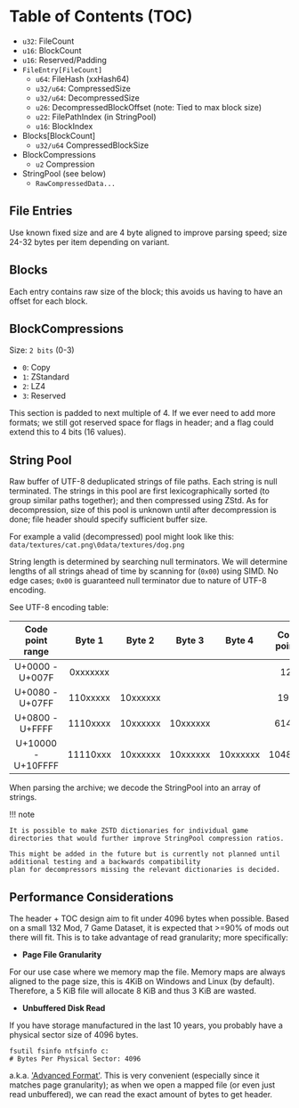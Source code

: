 ﻿# Table of Contents (TOC)

- `u32`: FileCount
- `u16`: BlockCount
- `u16`: Reserved/Padding
- `FileEntry[FileCount]`
    - `u64`: FileHash (xxHash64)
    - `u32/u64`: CompressedSize
    - `u32/u64`: DecompressedSize
    - `u26`: DecompressedBlockOffset (note: Tied to max block size)
    - `u22`: FilePathIndex (in StringPool)
    - `u16`: BlockIndex
- Blocks[BlockCount]
    - `u32/u64` CompressedBlockSize
- BlockCompressions
    - `u2` Compression
- StringPool (see below)
    - `RawCompressedData...`

## File Entries

Use known fixed size and are 4 byte aligned to improve parsing speed; size 24-32 bytes per item depending on variant.

## Blocks

Each entry contains raw size of the block; this avoids us having to have an offset for each block.

## BlockCompressions

Size: `2 bits` (0-3)

- `0`: Copy
- `1`: ZStandard
- `2`: LZ4
- `3`: Reserved

This section is padded to next multiple of 4.
If we ever need to add more formats; we still got reserved space for flags in header; and a flag could extend this to 4 bits (16 values).

## String Pool

Raw buffer of UTF-8 deduplicated strings of file paths. Each string is null terminated.
The strings in this pool are first lexicographically sorted (to group similar paths together); and then compressed using ZStd.
As for decompression, size of this pool is unknown until after decompression is done; file header should specify sufficient buffer size.

For example a valid (decompressed) pool might look like this:  
`data/textures/cat.png\0data/textures/dog.png`

String length is determined by searching null terminators. We will determine lengths of all strings ahead of time by scanning
for (`0x00`) using SIMD. No edge cases; `0x00` is guaranteed null terminator due to nature of UTF-8 encoding.

See UTF-8 encoding table:

|  Code point range  |  Byte 1  |  Byte 2  |  Byte 3  |  Byte 4  | Code points |
|:------------------:|:--------:|:--------:|:--------:|:--------:|:-----------:|
|  U+0000 - U+007F   | 0xxxxxxx |          |          |          |     128     |
|  U+0080 - U+07FF   | 110xxxxx | 10xxxxxx |          |          |    1920     |
|  U+0800 - U+FFFF   | 1110xxxx | 10xxxxxx | 10xxxxxx |          |    61440    |
| U+10000 - U+10FFFF | 11110xxx | 10xxxxxx | 10xxxxxx | 10xxxxxx |   1048576   |

When parsing the archive; we decode the StringPool into an array of strings.

!!! note

    It is possible to make ZSTD dictionaries for individual game directories that would further improve StringPool compression ratios.  

    This might be added in the future but is currently not planned until additional testing and a backwards compatibility 
    plan for decompressors missing the relevant dictionaries is decided.

## Performance Considerations

The header + TOC design aim to fit under 4096 bytes when possible. Based on a small 132 Mod, 7 Game Dataset, it is expected that >=90% of
mods out there will fit. This is to take advantage of read granularity; more specifically:

- **Page File Granularity**

For our use case where we memory map the file. Memory maps are always aligned to the page size, this is 4KiB on Windows and Linux (by default).
Therefore, a 5 KiB file will allocate 8 KiB and thus 3 KiB are wasted.

- **Unbuffered Disk Read**

If you have storage manufactured in the last 10 years, you probably have a physical sector size of 4096 bytes.

```pwsh
fsutil fsinfo ntfsinfo c:
# Bytes Per Physical Sector: 4096
```

a.k.a. ['Advanced Format'](https://learn.microsoft.com/en-us/windows/win32/fileio/file-buffering#alignment-and-file-access-requirements).
This is very convenient (especially since it matches page granularity); as when we open a mapped file (or even just read unbuffered),
we can read the exact amount of bytes to get header.